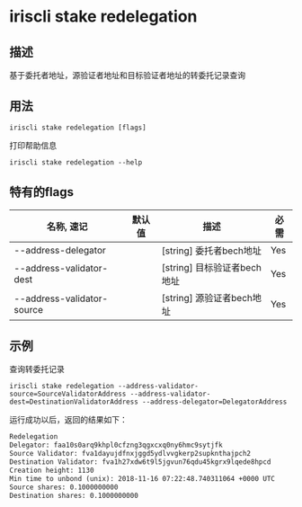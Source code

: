 # iriscli stake redelegation

## 描述

基于委托者地址，源验证者地址和目标验证者地址的转委托记录查询 

## 用法

```
iriscli stake redelegation [flags]
```
打印帮助信息
```
iriscli stake redelegation --help
```

## 特有的flags

| 名称, 速记                  | 默认值                      | 描述                                                                | 必需     |
| -------------------------- | -------------------------- | ------------------------------------------------------------------- | -------- | 
| --address-delegator        |                            | [string] 委托者bech地址                                              | Yes      |
| --address-validator-dest   |                            | [string] 目标验证者bech地址                                          | Yes      |
| --address-validator-source |                            | [string] 源验证者bech地址                                            | Yes      |

## 示例

查询转委托记录
```
iriscli stake redelegation --address-validator-source=SourceValidatorAddress --address-validator-dest=DestinationValidatorAddress --address-delegator=DelegatorAddress
```

运行成功以后，返回的结果如下：

```txt
Redelegation
Delegator: faa10s0arq9khpl0cfzng3qgxcxq0ny6hmc9sytjfk
Source Validator: fva1dayujdfnxjggd5ydlvvgkerp2supknthajpch2
Destination Validator: fva1h27xdw6t9l5jgvun76qdu45kgrx9lqede8hpcd
Creation height: 1130
Min time to unbond (unix): 2018-11-16 07:22:48.740311064 +0000 UTC
Source shares: 0.1000000000
Destination shares: 0.1000000000
```
